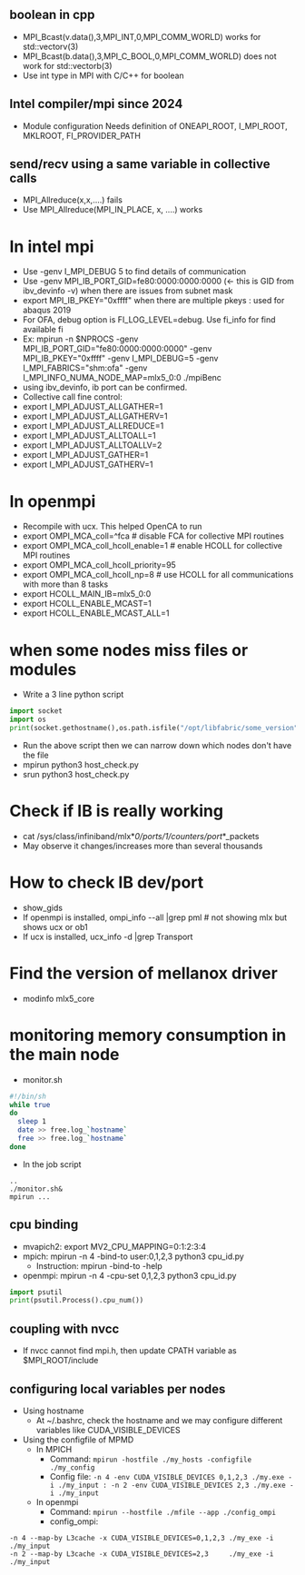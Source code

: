 ## boolean in cpp
- MPI_Bcast(v.data(),3,MPI_INT,0,MPI_COMM_WORLD) works for std::vector<int>v(3)
- MPI_Bcast(b.data(),3,MPI_C_BOOL,0,MPI_COMM_WORLD) does not work for std::vector<bool>b(3)
- Use int type in MPI with C/C++ for boolean

## Intel compiler/mpi since 2024
- Module configuration Needs definition of ONEAPI_ROOT, I_MPI_ROOT, MKLROOT, FI_PROVIDER_PATH

## send/recv using a same variable in collective calls
- MPI_Allreduce(x,x,....) fails
- Use MPI_Allreduce(MPI_IN_PLACE, x, ....) works

# In intel mpi
- Use -genv I_MPI_DEBUG 5 to find details of communication
- Use -genv MPI_IB_PORT_GID=fe80:0000:0000:0000 (<- this is GID from ibv_devinfo  -v) when there are issues from subnet mask
- export MPI_IB_PKEY="0xffff" when there are multiple pkeys : used for abaqus 2019
- For OFA, debug option is FI_LOG_LEVEL=debug. Use fi_info for find available fi
- Ex: mpirun -n $NPROCS -genv MPI_IB_PORT_GID="fe80:0000:0000:0000"  -genv MPI_IB_PKEY="0xffff" -genv I_MPI_DEBUG=5 -genv I_MPI_FABRICS="shm:ofa" -genv I_MPI_INFO_NUMA_NODE_MAP=mlx5_0:0 ./mpiBenc
- using ibv_devinfo, ib port can be confirmed.
- Collective call fine control:
- export I_MPI_ADJUST_ALLGATHER=1
- export I_MPI_ADJUST_ALLGATHERV=1
- export I_MPI_ADJUST_ALLREDUCE=1
- export I_MPI_ADJUST_ALLTOALL=1
- export I_MPI_ADJUST_ALLTOALLV=2
- export I_MPI_ADJUST_GATHER=1
- export I_MPI_ADJUST_GATHERV=1

# In openmpi
- Recompile with ucx. This helped OpenCA to run
- export OMPI_MCA_coll=^fca              # disable FCA for collective MPI routines
- export OMPI_MCA_coll_hcoll_enable=1    # enable HCOLL for collective MPI routines
- export OMPI_MCA_coll_hcoll_priority=95
- export OMPI_MCA_coll_hcoll_np=8        # use HCOLL for all communications with more than 8 tasks
- export HCOLL_MAIN_IB=mlx5_0:0
- export HCOLL_ENABLE_MCAST=1
- export HCOLL_ENABLE_MCAST_ALL=1

# when some nodes miss files or modules
- Write a 3 line python script
```py
import socket
import os
print(socket.gethostname(),os.path.isfile("/opt/libfabric/some_version"))
```
- Run the above script then we can narrow down which nodes don't have the file
- mpirun python3 host_check.py
- srun python3 host_check.py

# Check if IB is really working
- cat  /sys/class/infiniband/mlx*_0/ports/1/counters/port_*_packets
- May observe it changes/increases more than several thousands

# How to check IB dev/port
- show_gids
- If openmpi is installed, ompi_info --all |grep pml # not showing mlx but shows ucx or ob1
- If ucx is installed, ucx_info -d |grep Transport

# Find the version of mellanox driver
- modinfo mlx5_core

# monitoring memory consumption in the main node
- monitor.sh
```sh
#!/bin/sh
while true
do
  sleep 1
  date >> free.log_`hostname`
  free >> free.log_`hostname`
done
```
- In the job script
```
..
./monitor.sh&
mpirun ...
```
## cpu binding
- mvapich2: export MV2_CPU_MAPPING=0:1:2:3:4
- mpich: mpirun -n 4 -bind-to user:0,1,2,3 python3 cpu_id.py
  - Instruction: mpirun -bind-to -help
- openmpi: mpirun -n 4 -cpu-set 0,1,2,3 python3 cpu_id.py
```python
import psutil
print(psutil.Process().cpu_num())
```
## coupling with nvcc
- If nvcc cannot find mpi.h, then update CPATH variable as $MPI_ROOT/include

## configuring local variables per nodes
- Using hostname
  - At ~/.bashrc, check the hostname and we may configure different variables like CUDA_VISIBLE_DEVICES
- Using the configfile of MPMD
  - In MPICH
    - Command: `mpirun -hostfile ./my_hosts -configfile ./my_config`
    - Config file: `-n 4 -env CUDA_VISIBLE_DEVICES 0,1,2,3 ./my.exe -i ./my_input : -n 2 -env CUDA_VISIBLE_DEVICES 2,3 ./my.exe -i ./my_input`
  - In openmpi
    - Command: `mpirun --hostfile ./mfile --app ./config_ompi`
    - config_ompi:
```
-n 4 --map-by L3cache -x CUDA_VISIBLE_DEVICES=0,1,2,3 ./my_exe -i ./my_input
-n 2 --map-by L3cache -x CUDA_VISIBLE_DEVICES=2,3     ./my_exe -i ./my_input
```
